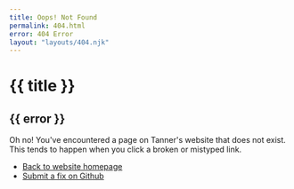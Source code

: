 ```yaml
---
title: Oops! Not Found
permalink: 404.html
error: 404 Error
layout: "layouts/404.njk"
---
```


# {{ title }}

## {{ error }}

Oh no! You've encountered a page on Tanner's website that does not exist. This tends to happen when you click a broken or mistyped link.

- [Back to website homepage](/)
- [Submit a fix on Github](https://github.com/tannerdolby/tannerdolby.com)








